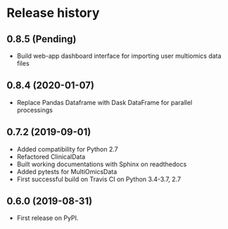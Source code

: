 # Release history

## 0.8.5 (Pending)
- Build web-app dashboard interface for importing user multiomics data files


## 0.8.4 (2020-01-07)
- Replace Pandas Dataframe with Dask DataFrame for parallel processings


## 0.7.2 (2019-09-01)
- Added compatibility for Python 2.7
- Refactored ClinicalData
- Built working documentations with Sphinx on readthedocs
- Added pytests for MultiOmicsData
- First successful build on Travis CI on Python 3.4-3.7, 2.7

## 0.6.0 (2019-08-31)
- First release on PyPI.
